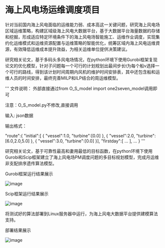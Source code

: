 # 海上风电场运维调度项目

针对当前国内海上风电面临的运维能力弱、成本高这一关键问题，研究海上风电场区域运维策略，构建区域级海上风电大数据平台，基于大数据平台海量数据的存储和挖掘，形成适应特定环境条件下的海上风电场智能施工、运维作业调度，实现集约化运维模式和运维资源配置与运维策略的智能优化，统筹区域内海上风电运维資源，有效降低运维成本提升效益，为相关运维单位提供决策建议。



研究相关论文，基于多码头多风电场情况，在python环境下使用Gurobi框架复现论文的优化模型，针对子问题每一个可行的计划规划出最间步长t为每个船v选择一个可行的路线，得到该计划时间周期内风机的维护时间安排表，其中还包含船和运维人员的时间安排，最终完善MILP和ILP结合的周运维模型。


'''
文件说明：
    外部直接通过from O_S_model import one2seven_model调用即可
    
注意：O_S_model.py不修改,直接调用

输入:
    json数据
    
输出格式：

"route":{
    "initial":[
        {
            "vessel":1.0,
            "turbine":[0.0]
        },
        {
            "vessel":2.0,
            "turbine":[6.0,2.0,5.0]
        },
        {
            "vessel":3.0,
            "turbine":[0.0]
        }],
    "firstday":[
            ...
        ],
    ...
    }
'''



研究相关论文，基于可靠性最高和妻用最低的目标函数，在python环境下使用Gurobi和Scip框架建立了海上风电场PM调度问题的多目标规划模型，完成月运维非支配排序遗传算法模型。

Gurobi框架运行结果展示

![image](https://user-images.githubusercontent.com/60246446/114642318-5072d680-9d06-11eb-98c2-5be0a5239ee2.png)

Scip框架运行结果展示

![image](https://user-images.githubusercontent.com/60246446/114642432-7dbf8480-9d06-11eb-98ec-7731bd8352cf.png)




将测试好的算法部署到Linux服务器中运行，为海上风电大数据平台提供建模算法支持。

部署结果展示

![image](https://user-images.githubusercontent.com/60246446/114642509-a47dbb00-9d06-11eb-85cb-78be33335bde.png)

